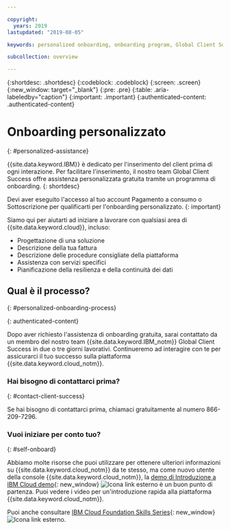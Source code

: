 ```yaml
---

copyright:
  years: 2019
lastupdated: "2019-08-05"

keywords: personalized onboarding, onboarding program, Global Client Succes, getting started, how to, get help, new user, first time, personal, dedicated assistance, cloud onboarding, account setup

subcollection: overview

---
```


{:shortdesc: .shortdesc}
{:codeblock: .codeblock}
{:screen: .screen}
{:new_window: target="_blank"}
{:pre: .pre}
{:table: .aria-labeledby="caption"}
{:important: .important}
{:authenticated-content: .authenticated-content}


# Onboarding personalizzato
{: #personalized-assistance}

{{site.data.keyword.IBM}} è dedicato per l'inserimento del client prima di ogni interazione. Per facilitare l'inserimento, il nostro team Global Client Success offre assistenza personalizzata gratuita tramite un programma di onboarding.
{: shortdesc}

Devi aver eseguito l'accesso al tuo account Pagamento a consumo o Sottoscrizione per qualificarti per l'onboarding personalizzato.
{: important}

Siamo qui per aiutarti ad iniziare a lavorare con qualsiasi area di {{site.data.keyword.cloud}}, incluso: 
* Progettazione di una soluzione 
* Descrizione della tua fattura
* Descrizione delle procedure consigliate della piattaforma
* Assistenza con servizi specifici
* Pianificazione della resilienza e della continuità dei dati

## Qual è il processo?
{: #personalized-onboarding-process}

<div class="onboarding-ub">
  <div class="ub-widget" style="display: flex;">
    <div ub-in-page="5cbe76490f72eb04484f31e8"></div>
  </div>
</div>
{: authenticated-content}

Dopo aver richiesto l'assistenza di onboarding gratuita, sarai contattato da un membro del nostro team {{site.data.keyword.IBM_notm}} Global Client Success in due o tre giorni lavorativi. Continueremo ad interagire con te per assicurarci il tuo successo sulla piattaforma {{site.data.keyword.cloud_notm}}. 

### Hai bisogno di contattarci prima?
{: #contact-client-success}

Se hai bisogno di contattarci prima, chiamaci gratuitamente al numero 866-209-7296.

### Vuoi iniziare per conto tuo?
{: #self-onboard}

Abbiamo molte risorse che puoi utilizzare per ottenere ulteriori informazioni su {{site.data.keyword.cloud_notm}} da te stesso, ma come nuovo utente della console {{site.data.keyword.cloud_notm}}, la [demo di Introduzione a IBM Cloud demo](https://gotostage.com/channel/onboard){: new_window} ![Icona link esterno](../icons/launch-glyph.svg "Icona link esterno") è un buon punto di partenza. Puoi vedere i video per un'introduzione rapida alla piattaforma {{site.data.keyword.cloud_notm}}. 

Puoi anche consultare [IBM Cloud Foundation Skills Series](https://www.youtube.com/playlist?list=PLmesOgYt3nKCfsXqx-A5k1bP7t146U4rz){: new_window} ![Icona link esterno](../icons/launch-glyph.svg "Icona link esterno").

